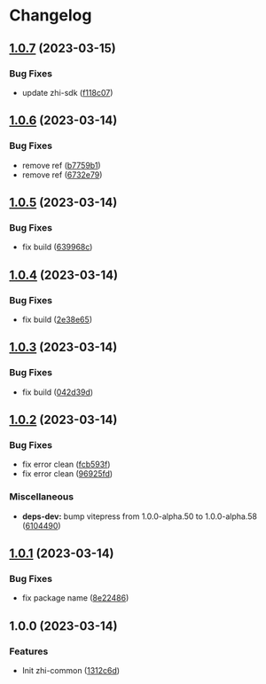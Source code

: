 # Changelog

## [1.0.7](https://github.com/terwer/zhi-common/compare/v1.0.6...v1.0.7) (2023-03-15)


### Bug Fixes

* update zhi-sdk ([f118c07](https://github.com/terwer/zhi-common/commit/f118c0714bb63a1262b04347bd33dc3f1be85089))

## [1.0.6](https://github.com/terwer/zhi-common/compare/v1.0.5...v1.0.6) (2023-03-14)


### Bug Fixes

* remove ref ([b7759b1](https://github.com/terwer/zhi-common/commit/b7759b17d67f6800944acdab35b0099d77b40d32))
* remove ref ([6732e79](https://github.com/terwer/zhi-common/commit/6732e79033d215466881bb388e620a998bac6198))

## [1.0.5](https://github.com/terwer/zhi-common/compare/v1.0.4...v1.0.5) (2023-03-14)


### Bug Fixes

* fix build ([639968c](https://github.com/terwer/zhi-common/commit/639968c461755897a8b2906cb5af5cf6c42de715))

## [1.0.4](https://github.com/terwer/zhi-common/compare/v1.0.3...v1.0.4) (2023-03-14)


### Bug Fixes

* fix build ([2e38e65](https://github.com/terwer/zhi-common/commit/2e38e652348492a8540ca87a85791a7dd78062ac))

## [1.0.3](https://github.com/terwer/zhi-common/compare/v1.0.2...v1.0.3) (2023-03-14)

### Bug Fixes

- fix build ([042d39d](https://github.com/terwer/zhi-common/commit/042d39d9108428b879f2fe97840f79df059c48dc))

## [1.0.2](https://github.com/terwer/zhi-common/compare/v1.0.1...v1.0.2) (2023-03-14)

### Bug Fixes

- fix error clean ([fcb593f](https://github.com/terwer/zhi-common/commit/fcb593fed219fdcddd5056dc822c30e76f1388f3))
- fix error clean ([96925fd](https://github.com/terwer/zhi-common/commit/96925fdc154db210613ec1ba050f24a21fe87c11))

### Miscellaneous

- **deps-dev:** bump vitepress from 1.0.0-alpha.50 to 1.0.0-alpha.58 ([6104490](https://github.com/terwer/zhi-common/commit/6104490cc3661a1dfc56dc1aaaa8bcdf2b098194))

## [1.0.1](https://github.com/terwer/zhi-common/compare/v1.0.0...v1.0.1) (2023-03-14)

### Bug Fixes

- fix package name ([8e22486](https://github.com/terwer/zhi-common/commit/8e22486ff088e2ad5ba64362afaa69a9c80aaff8))

## 1.0.0 (2023-03-14)

### Features

- Init zhi-common ([1312c6d](https://github.com/terwer/zhi-common/commit/1312c6d4bf4d78d25aced2baa9f0cbb46076e563))

